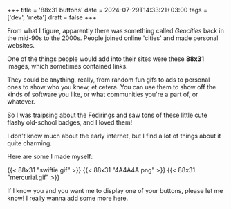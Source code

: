 +++
title = '88x31 buttons'
date = 2024-07-29T14:33:21+03:00
tags = ['dev', 'meta']
draft = false
+++

From what I figure, apparently there was something called *Geocities* back in the mid-90s to the 2000s. People joined online 'cities' and made personal websites.

One of the things people would add into their sites were these **88x31** images, which sometimes contained links.

They could be anything, really, from random fun gifs to ads to personal ones to show who you knew, et cetera. You can use them to show off the kinds of software you like, or what communities you're a part of, or whatever.

So I was traipsing about the Fedirings and saw tons of these little cute flashy old-school badges, and I loved them!

I don't know much about the early internet, but I find a lot of things about it quite charming.

Here are some I made myself:

{{< 88x31 "swiftie.gif" >}}
{{< 88x31 "4A4A4A.png" >}}
{{< 88x31 "mercurial.gif" >}}

If I know you and you want me to display one of your buttons, please let me know! I really wanna add some more here.
